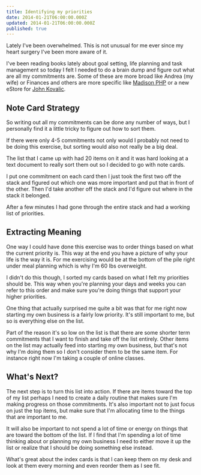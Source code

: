 ```yaml
---
title: Identifying my priorities
date: 2014-01-21T06:00:00.000Z
updated: 2014-01-21T06:00:00.000Z
published: true
---
```


Lately I've been overwhelmed.  This is not unusual for me ever since my heart surgery I've been more aware of it.

I've been reading books lately about goal setting, life planning and task management so today I felt I needed to do a brain dump and figure out what are all my commitments are.  Some of these are more broad like Andrea (my wife) or Finances and others are more specific like [Madison PHP](http://www.madisonphp.com/) or a new eStore for [John Kovalic](http://www.dorktower.com/).

## Note Card Strategy

So writing out all my commitments can be done any number of ways, but I personally find it a little tricky to figure out how to sort them.

If there were only 4-5 commitments not only would I probably not need to be doing this exercise, but sorting would also not really be a big deal.

The list that I came up with had 20 items on it and it was hard looking at a text document to really sort them out so I decided to go with note cards.

I put one commitment on each card then I just took the first two off the stack and figured out which one was more important and put that in front of the other.  Then I'd take another off the stack and I'd figure out where in the stack it belonged.

After a few minutes I had gone through the entire stack and had a working list of priorities.

## Extracting Meaning

One way I could have done this exercise was to order things based on what the current priority is.  This way at the end you have a picture of why your life is the way it is.  For me exercising would be at the bottom of the pile right under meal planning which is why I'm 60 lbs overweight.

I didn't do this though, I sorted my cards based on what I felt my priorities should be.  This way when you're planning your days and weeks you can refer to this order and make sure you're doing things that support your higher priorities.

One thing that actually surprised me quite a bit was that for me right now starting my own business is a fairly low priority.  It's still important to me, but so is everything else on the list.

Part of the reason it's so low on the list is that there are some shorter term commitments that I want to finish and take off the list entirely.  Other items on the list may actually feed into starting my own business, but that's not why I'm doing them so I don't consider them to be the same item.  For instance right now I'm taking a couple of online classes.

## What's Next?

The next step is to turn this list into action.  If there are items toward the top of my list perhaps I need to create a daily routine that makes sure I'm making progress on those commitments.  It's also important not to just focus on just the top items, but make sure that I'm allocating time to the things that are important to me.

It will also be important to not spend a lot of time or energy on things that are toward the bottom of the list.  If I find that I'm spending a lot of time thinking about or planning my own business I need to either move it up the list or realize that I should be doing something else instead.

What's great about the index cards is that I can keep them on my desk and look at them every morning and even reorder them as I see fit.

